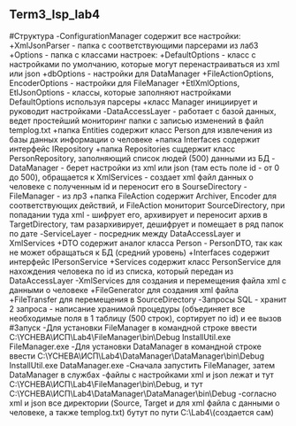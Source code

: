 ## Term3_Isp_lab4
#Структура
-ConfigurationManager содержит все настройки:
    +XmlJsonParser - папка с соответствующими парсерами из лаб3
    +Options - папка с классами настроек:
          +DefaultOptions - класс с настройками по умолчанию, которые могут перенастраиваться из xml или json
          +dbOptions - настройки для DataManager
          +FileActionOptions, EncoderOptions - настройки для FileManager
          +EtlXmlOptions, EtlJsonOptions - классы, которые заполняют настройками DefaultOptions используя парсеры
    +класс Manager инициирует и руководит настройками
-DataAccessLayer - работает с базой данных, ведет простейший мониторинг папки с записью изменений в файл templog.txt
    +папка Entities содержит класс Person для извлечения из базы данных информации о человеке
    +папка Interfaces содержит интерфейс IRepository
    +папка Repositories сщдержит класс PersonRepository, заполняющий список людей (500) данными из БД
-DataManager - берет настройки из xml или json (там есть поле id - от 0 до 500), обращается к XmlServices - создает 
xml файл данных о человеке с полученным id и переносит его в SourseDirectory
-FileManager - из лр3
    +папка FileAction содержит Archiver, Encoder для соответствующих действий, и FileAction мониторит SourceDirectory, при попадании туда xml - 
    шифрует его, архивирует и переносит архив в TargetDirectory, там разархивирует, дешифрует и помещает в ряд папок по дате
-ServiceLayer - посредник между DataAccessLayer и XmlServices
    +DTO содержит аналог класса Person - PersonDTO, так как не может обращаться к БД (средний уровень)
    +Interfaces содержит интерфейс IPersonService
    +Services содержит класс PersonService для нахождения человека по id из списка, который передан из DataAccessLayer
-XmlServices для создания и перемещения файла xml с данными о человеке
    +FileGenerator для создания xml файла
    +FileTransfer для перемещения в SourceDirectory
-Запросы SQL - хранит 2 запроса - написание хранимой процедуры (объединяет все необходимые поля в 1 таблицу (500 строк), сортирует по id) и ее вызов
#Запуск
-Для установки FileManager в командной строке ввести 
  C:\YCHEBA\ИСП\Lab4\FileManager\bin\Debug
  InstallUtil.exe FileManager.exe
-Для установки DataManager в командной строке ввести 
  C:\YCHEBA\ИСП\Lab4\DataManager\DataManager\bin\Debug
  InstallUtil.exe DataManager.exe
-Сначала запустить FileManager, затем DataManager в службах
-файлы с настройками xml и json лежат и тут C:\YCHEBA\ИСП\Lab4\FileManager\bin\Debug, и тут C:\YCHEBA\ИСП\Lab4\DataManager\DataManager\bin\Debug
-согласно xml и json все директории (Source, Target и для xml  файла с данными о человеке, а также templog.txt) бутут по пути C:\\Lab4\\(создается сам)

